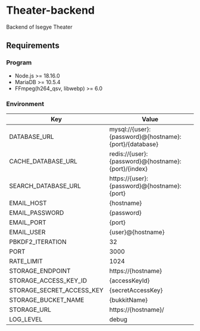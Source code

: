 # Theater-backend

Backend of Isegye Theater

## Requirements

### Program

- Node.js >= 18.16.0
- MariaDB >= 10.5.4
- FFmpeg(h264_qsv, libwebp) >= 6.0

### Environment

|Key|Value|
|-|-|
|DATABASE_URL|mysql://{user}:{password}@{hostname}:{port}/{database}|
|CACHE_DATABASE_URL|redis://{user}:{password}@{hostname}:{port}/{index}|
|SEARCH_DATABASE_URL|https://{user}:{password}@{hostname}:{port}|
|EMAIL_HOST|{hostname}|
|EMAIL_PASSWORD|{password}|
|EMAIL_PORT|{port}|
|EMAIL_USER|{user}@{hostname}|
|PBKDF2_ITERATION|32|
|PORT|3000|
|RATE_LIMIT|1024|
|STORAGE_ENDPOINT|https://{hostname}|
|STORAGE_ACCESS_KEY_ID|{accessKeyId}|
|STORAGE_SECRET_ACCESS_KEY|{secretAccessKey}|
|STORAGE_BUCKET_NAME|{bukkitName}|
|STORAGE_URL|https://{hostname}/|
|LOG_LEVEL|debug|